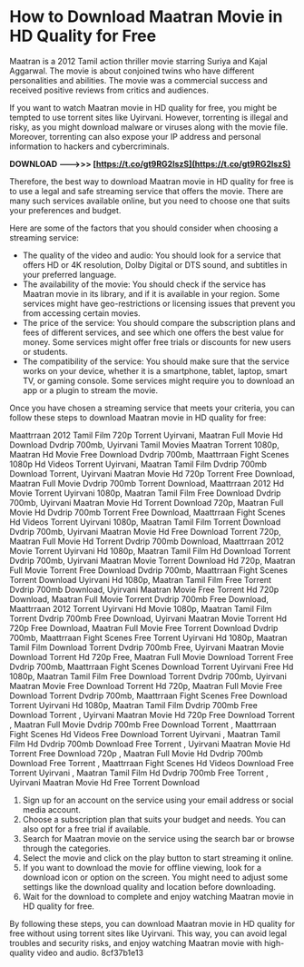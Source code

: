 # How to Download Maatran Movie in HD Quality for Free
 
Maatran is a 2012 Tamil action thriller movie starring Suriya and Kajal Aggarwal. The movie is about conjoined twins who have different personalities and abilities. The movie was a commercial success and received positive reviews from critics and audiences.
 
If you want to watch Maatran movie in HD quality for free, you might be tempted to use torrent sites like Uyirvani. However, torrenting is illegal and risky, as you might download malware or viruses along with the movie file. Moreover, torrenting can also expose your IP address and personal information to hackers and cybercriminals.
 
**DOWNLOAD ———>>> [https://t.co/gt9RG2lszS](https://t.co/gt9RG2lszS)**


 
Therefore, the best way to download Maatran movie in HD quality for free is to use a legal and safe streaming service that offers the movie. There are many such services available online, but you need to choose one that suits your preferences and budget.
 
Here are some of the factors that you should consider when choosing a streaming service:
 
- The quality of the video and audio: You should look for a service that offers HD or 4K resolution, Dolby Digital or DTS sound, and subtitles in your preferred language.
- The availability of the movie: You should check if the service has Maatran movie in its library, and if it is available in your region. Some services might have geo-restrictions or licensing issues that prevent you from accessing certain movies.
- The price of the service: You should compare the subscription plans and fees of different services, and see which one offers the best value for money. Some services might offer free trials or discounts for new users or students.
- The compatibility of the service: You should make sure that the service works on your device, whether it is a smartphone, tablet, laptop, smart TV, or gaming console. Some services might require you to download an app or a plugin to stream the movie.

Once you have chosen a streaming service that meets your criteria, you can follow these steps to download Maatran movie in HD quality for free:
 
Maattrraan 2012 Tamil Film 720p Torrent Uyirvani,  Maatran Full Movie Hd Download Dvdrip 700mb,  Uyirvani Tamil Movies Maatran Torrent 1080p,  Maatran Hd Movie Free Download Dvdrip 700mb,  Maattrraan Fight Scenes 1080p Hd Videos Torrent Uyirvani,  Maatran Tamil Film Dvdrip 700mb Download Torrent,  Uyirvani Maatran Movie Hd 720p Torrent Free Download,  Maatran Full Movie Dvdrip 700mb Torrent Download,  Maattrraan 2012 Hd Movie Torrent Uyirvani 1080p,  Maatran Tamil Film Free Download Dvdrip 700mb,  Uyirvani Maatran Movie Hd Torrent Download 720p,  Maatran Full Movie Hd Dvdrip 700mb Torrent Free Download,  Maattrraan Fight Scenes Hd Videos Torrent Uyirvani 1080p,  Maatran Tamil Film Torrent Download Dvdrip 700mb,  Uyirvani Maatran Movie Hd Free Download Torrent 720p,  Maatran Full Movie Hd Torrent Dvdrip 700mb Download,  Maattrraan 2012 Movie Torrent Uyirvani Hd 1080p,  Maatran Tamil Film Hd Download Torrent Dvdrip 700mb,  Uyirvani Maatran Movie Torrent Download Hd 720p,  Maatran Full Movie Torrent Free Download Dvdrip 700mb,  Maattrraan Fight Scenes Torrent Download Uyirvani Hd 1080p,  Maatran Tamil Film Free Torrent Dvdrip 700mb Download,  Uyirvani Maatran Movie Free Torrent Hd 720p Download,  Maatran Full Movie Torrent Dvdrip 700mb Free Download,  Maattrraan 2012 Torrent Uyirvani Hd Movie 1080p,  Maatran Tamil Film Torrent Dvdrip 700mb Free Download,  Uyirvani Maatran Movie Torrent Hd 720p Free Download,  Maatran Full Movie Free Torrent Download Dvdrip 700mb,  Maattrraan Fight Scenes Free Torrent Uyirvani Hd 1080p,  Maatran Tamil Film Download Torrent Dvdrip 700mb Free,  Uyirvani Maatran Movie Download Torrent Hd 720p Free,  Maatran Full Movie Download Torrent Free Dvdrip 700mb,  Maattrraan Fight Scenes Download Torrent Uyirvani Free Hd 1080p,  Maatran Tamil Film Free Download Torrent Dvdrip 700mb,  Uyirvani Maatran Movie Free Download Torrent Hd 720p,  Maatran Full Movie Free Download Torrent Dvdrip 700mb,  Maattrraan Fight Scenes Free Download Torrent Uyirvani Hd 1080p,  Maatran Tamil Film Dvdrip 700mb Free Download Torrent ,  Uyirvani Maatran Movie Hd 720p Free Download Torrent ,  Maatran Full Movie Dvdrip 700mb Free Download Torrent ,  Maattrraan Fight Scenes Hd Videos Free Download Torrent Uyirvani ,  Maatran Tamil Film Hd Dvdrip 700mb Download Free Torrent ,  Uyirvani Maatran Movie Hd Torrent Free Download 720p ,  Maatran Full Movie Hd Dvdrip 700mb Download Free Torrent ,  Maattrraan Fight Scenes Hd Videos Download Free Torrent Uyirvani ,  Maatran Tamil Film Hd Dvdrip 700mb Free Torrent ,  Uyirvani Maatran Movie Hd Free Torrent Download

1. Sign up for an account on the service using your email address or social media account.
2. Choose a subscription plan that suits your budget and needs. You can also opt for a free trial if available.
3. Search for Maatran movie on the service using the search bar or browse through the categories.
4. Select the movie and click on the play button to start streaming it online.
5. If you want to download the movie for offline viewing, look for a download icon or option on the screen. You might need to adjust some settings like the download quality and location before downloading.
6. Wait for the download to complete and enjoy watching Maatran movie in HD quality for free.

By following these steps, you can download Maatran movie in HD quality for free without using torrent sites like Uyirvani. This way, you can avoid legal troubles and security risks, and enjoy watching Maatran movie with high-quality video and audio.
 8cf37b1e13
 

